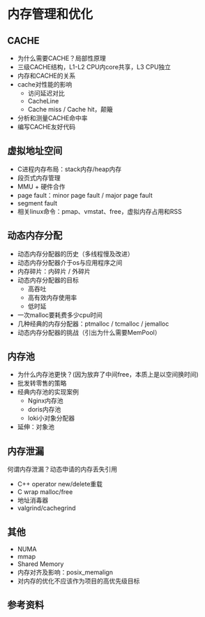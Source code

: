 # 内存管理和优化

## CACHE
- 为什么需要CACHE？局部性原理
- 三级CACHE结构，L1-L2 CPU内core共享，L3 CPU独立
- 内存和CACHE的关系
- cache对性能的影响
	- 访问延迟对比
	- CacheLine
	- Cache miss / Cache hit，颠簸
- 分析和测量CACHE命中率
- 编写CACHE友好代码

## 虚拟地址空间
- C进程内存布局：stack内存/heap内存
- 段页式内存管理
- MMU + 硬件合作
- page fault：minor page fault / major page fault
- segment fault
- 相关linux命令：pmap、vmstat、free，虚拟内存占用和RSS

## 动态内存分配
- 动态内存分配器的历史（多线程慢及改进）
- 动态内存分配器介于os与应用程序之间
- 内存碎片：内碎片 / 外碎片
- 动态内存分配器的目标
    - 高吞吐
	- 高有效内存使用率
	- 低时延
- 一次malloc要耗费多少cpu时间
- 几种经典的内存分配器：ptmalloc / tcmalloc / jemalloc
- 动态内存分配器的挑战（引出为什么需要MemPool）

## 内存池
- 为什么内存池更快？(因为放弃了中间free，本质上是以空间换时间)
- 批发转零售的策略
- 经典内存池的实现案例
	- Nginx内存池
	- doris内存池
	- loki小对象分配器
- 延伸：对象池

## 内存泄漏
何谓内存泄漏？动态申请的内存丢失引用
- C++ operator new/delete重载
- C wrap malloc/free
- 地址消毒器
- valgrind/cachegrind

## 其他
- NUMA
- mmap
- Shared Memory
- 内存对齐及影响：posix\_memalign 
- 对内存的优化不应该作为项目的高优先级目标

## 参考资料

